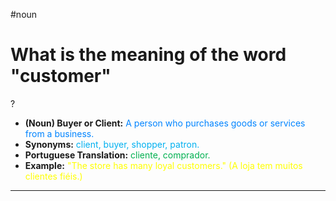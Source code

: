 #noun

# What is the meaning of the word "customer"
?
* **(Noun) Buyer or Client:** <span style="color:rgb(0, 132, 255)">A person who purchases goods or services from a business.</span>
* **Synonyms:** <span style="color:rgb(0, 176, 240)">client, buyer, shopper, patron.</span>
* **Portuguese Translation:** <span style="color:rgb(0, 176, 80)">cliente, comprador.</span>
* **Example:** <span style="color:rgb(255, 255, 0)">"The store has many loyal customers." (A loja tem muitos clientes fiéis.)</span>
---
<!--SR:!2025-06-09,4,270-->